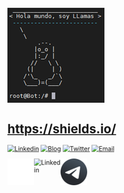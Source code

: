 ![Tux](./img/tux.PNG)

# https://shields.io/

[![Linkedin](https://img.shields.io/badge/-LinkedIn-blue?style=flat&logo=Linkedin&logoColor=white&link=https://www.linkedin.com/in/llamasdev/)](https://www.linkedin.com/in/llamasdev/)
[![Blog](https://img.shields.io/badge/-Blog-21759B?style=flat&logo=WordPress&logoColor=white&link=https://llamasdev.github.io/)](https://llamasdev.github.io/)
[![Twitter](https://img.shields.io/badge/-Telegram-informational?style=flat&labelColor=informational&logo=telegram&logoColor=white&link=https://t.me/Fib0nacci)](https://t.me/Fib0nacci)
[![Email](https://img.shields.io/badge/-Email-c14438?style=flat&logo=Gmail&logoColor=white&link=mailto:jmfllamas@gmail.com)](mailto:jmfllamas@gmail.com)

<a href="https://llamasdev.github.io/"><img align="left" alt="Linkedin" width="60px" src="./img/web.png" /></a>
<a href="https://www.linkedin.com/in/llamasdev/"><img align="left" alt="Linkedin" width="60px" src="./img/linkedin.ico" /></a>
<a href="https://t.me/Fib0nacci"><img align="left" alt="Telegram" width="60px" src="./img/telegram.png" /></a>